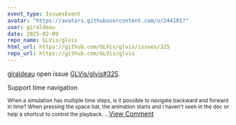 ```yaml
---
event_type: IssuesEvent
avatar: "https://avatars.githubusercontent.com/u/244101?"
user: giraldeau
date: 2025-02-09
repo_name: GLVis/glvis
html_url: https://github.com/GLVis/glvis/issues/325
repo_url: https://github.com/GLVis/glvis
---
```


<a href='https://github.com/giraldeau' target='_blank'>giraldeau</a> open issue <a href='https://github.com/GLVis/glvis/issues/325' target='_blank'>GLVis/glvis#325</a>.

<p>Support time navigation</p><small>When a simulation has multiple time steps, is it possible to navigate backward and forward in time? When pressing the space bar, the animation starts and I haven't seen in the doc or help a shortcut to control the playback. ...</small><a href='https://github.com/GLVis/glvis/issues/325' target='_blank'>View Comment</a>